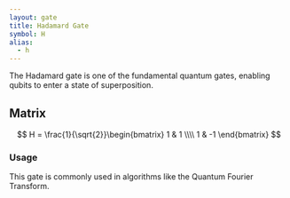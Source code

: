 ```yaml
---
layout: gate
title: Hadamard Gate
symbol: H
alias:
  - h
---
```


The Hadamard gate is one of the fundamental quantum gates, enabling qubits to enter a state of superposition.

## Matrix

$$
H =
\frac{1}{\sqrt{2}}\begin{bmatrix}
  1 &  1 \\\\
  1 & -1
\end{bmatrix}
$$

### Usage

This gate is commonly used in algorithms like the Quantum Fourier Transform.
